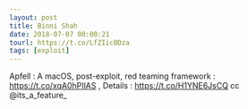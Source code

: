 ```yaml
---
layout: post
title: Binni Shah
date: 2018-07-07 00:00:21
tourl: https://t.co/LfZIicBDza
tags: [exploit]
---
```

Apfell : A macOS, post-exploit, red teaming framework : https://t.co/xqA0hPIlAS , Details : https://t.co/H1YNE6JsCQ cc @its_a_feature_